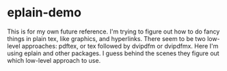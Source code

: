 # eplain-demo

This is for my own future reference.
I'm trying to figure out how to do fancy things in plain tex, like graphics, and hyperlinks.
There seem to be two low-level approaches:
pdftex, or tex followed by dvipdfm or dvipdfmx.
Here I'm using eplain and other packages.
I guess behind the scenes they figure out which low-level approach to use.

